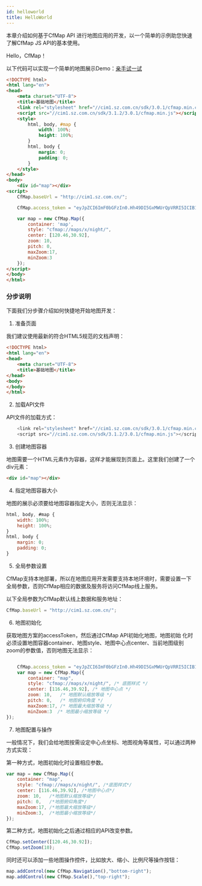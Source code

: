 ```yaml
---
id: helloworld
title: HelloWorld
---
```


本章介绍如何基于CfMap API 进行地图应用的开发，以一个简单的示例助您快速了解CfMap JS API的基本使用。

Hello，CfMap！

以下代码可以实现一个简单的地图展示Demo：[亲手试一试](http://cim1.sz.com.cn/)

```html
<!DOCTYPE html>
<html lang="en">
<head>
    <meta charset="UTF-8">
    <title>基础地图</title>
    <link rel="stylesheet" href="//cim1.sz.com.cn/sdk/3.0.1/cfmap.min.css">
    <script src="//cim1.sz.com.cn/sdk/3.1.2/3.0.1/cfmap.min.js"></script>
    <style>
        html, body, #map {
            width: 100%;
            height: 100%;
        }
        html, body {
            margin: 0;
            padding: 0;
        }
    </style>
</head>
<body>
    <div id="map"></div>
<script>
    CfMap.baseUrl = "http://cim1.sz.com.cn/";

    CfMap.access_token = "eyJpZCI6ImF0bGFzIn0.Hh49DI5GxMWUrQpVRRI5ICIB130JTOVf27plXWqlvrk";

    var map = new CfMap.Map({
        container: 'map',
        style: "cfmap://maps/x/night/",
        center: [120.46,30.92],
        zoom: 10,
        pitch: 0,
        maxZoom:17,
        minZoom:3
    });
</script>
</body>
</html>
```

### 分步说明

下面我们分步骤介绍如何快捷地开始地图开发：

1. 准备页面

我们建议使用最新的符合HTML5规范的文档声明：


```html
<!DOCTYPE html>
<html lang="en">
<head>
    <meta charset="UTF-8">
    <title>基础地图</title>
</head>
<body>
</body>
</html>
```

2. 加载API文件

API文件的加载方式：


```js
    <link rel="stylesheet" href="//cim1.sz.com.cn/sdk/3.0.1/cfmap.min.css">
    <script src="//cim1.sz.com.cn/sdk/3.1.2/3.0.1/cfmap.min.js"></script>
```

3. 创建地图容器

地图需要一个HTML元素作为容器，这样才能展现到页面上。这里我们创建了一个div元素：


```html
<div id="map"></div>
```

4. 指定地图容器大小

地图的展示必须要给地图容器指定大小，否则无法显示：


```js
html, body, #map {
    width: 100%;
    height: 100%;
}
html, body {
    margin: 0;
    padding: 0;
}
```

5. 全局参数设置

CfMap支持本地部署，所以在地图应用开发需要支持本地环境时，需要设置一下全局参数，否则CfMap相应的数据及服务将访问CfMap线上服务。

以下全局参数为CfMap默认线上数据和服务地址：


```js
CfMap.baseUrl = "http://cim1.sz.com.cn/";
```

6. 地图初始化

获取地图方案的accessToken，然后通过CfMap API初始化地图，地图初始 化时必须设置地图容器container、地图style、地图中心点center、当前地图级别zoom的参数值，否则地图无法显示：


```js

    CfMap.access_token = "eyJpZCI6ImF0bGFzIn0.Hh49DI5GxMWUrQpVRRI5ICIB130JTOVf27plXWqlvrk";/* 设置token */
    var map = new CfMap.Map({
        container: "map",
        style: "cfmap://maps/x/night/", /* 底图样式 */
        center: [116.46,39.92], /* 地图中心点 */
        zoom: 10,   /* 地图默认缩放等级 */
        pitch: 0,   /* 地图俯仰角度 */
        maxZoom:17, /* 地图最大缩放等级 */
        minZoom:3  /* 地图最小缩放等级 */
});
```

7. 地图配置与操作

一般情况下，我们会给地图按需设定中心点坐标、地图视角等属性，可以通过两种方式实现：

第一种方式，地图初始化时设置相应参数。


```js
var map = new CfMap.Map({
    container: "map",
    style: "cfmap://maps/x/night/", /*底图样式*/
    center: [116.46,39.92], /*地图中心点*/
    zoom: 10,   /*地图默认缩放等级*/
    pitch: 0,   /*地图俯仰角度*/
    maxZoom:17, /*地图最大缩放等级*/
    minZoom:3,  /*地图最小缩放等级*/
});
```

第二种方式，地图初始化之后通过相应的API改变参数。


```js
CfMap.setCenter([120.46,30.92]);
CfMap.setZoom(10);
```

同时还可以添加一些地图操作控件，比如放大、缩小、比例尺等操作按钮：


```js
map.addControl(new CfMap.Navigation(),"bottom-right");
map.addControl(new CfMap.Scale(),"top-right");
```
